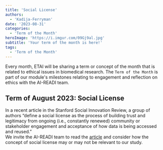 ```yaml
---
title: 'Social License'
authors:
  - 'Kadija-Ferryman'
date: '2023-08-31'
categories:
  - 'Term of the Month'
heroImage: 'https://i.imgur.com/09Gj9al.jpg'
subtitle: 'Your term of the month is here!'
tags:
  - 'Term of the Month'
---
```


Every month, ETAI will be sharing a term or concept of the month that is related to ethical issues in biomedical research. The `Term of the Month` is part of our module's milestones relating to engagement and reflection on ethics with the AI-READI team.

## Term of August 2023: Social License

In a recent article in the Stanford Social Innovation Review, a group of authors “define a social license as the process of building trust and legitimacy from ongoing (i.e., constantly renewed) community or stakeholder engagement and acceptance of how data is being accessed and reused.”  
We invite the AI-READI team to read the [article](https://urldefense.com/v3/__https://ssir.org/articles/entry/the_urgent_need_to_reimagine_data_consent__;!!LLK065n_VXAQ!lDb8W7AXHvROJnDCTXO5SrOo1qQuCmsANB2HElJhsgIGxNSxQ0gTwa8mxXxRq1vojehLpV71JgFqpA0HtbDiNL7AdfuH$) and consider how the concept of social license may or may not be relevant to our study.
